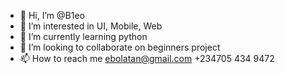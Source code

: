 - 👋 Hi, I’m @B1eo
- 👀 I’m interested in UI, Mobile, Web
- 🌱 I’m currently learning python 
- 💞️ I’m looking to collaborate on beginners project 
- 📫 How to reach me
ebolatan@gmail.com 
+234705 434 9472

<!---
B1eo/B1eo is a ✨ special ✨ repository because its `README.md` (this file) appears on your GitHub profile.
You can click the Preview link to take a look at your changes.
--->
